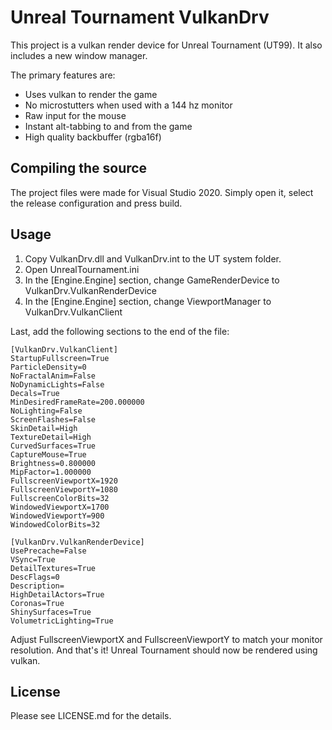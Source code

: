 # Unreal Tournament VulkanDrv
This project is a vulkan render device for Unreal Tournament (UT99). It also includes a new window manager.

The primary features are:

- Uses vulkan to render the game
- No microstutters when used with a 144 hz monitor
- Raw input for the mouse
- Instant alt-tabbing to and from the game
- High quality backbuffer (rgba16f)

## Compiling the source

The project files were made for Visual Studio 2020. Simply open it, select the release configuration and press build.

## Usage

1. Copy VulkanDrv.dll and VulkanDrv.int to the UT system folder.
2. Open UnrealTournament.ini
3. In the [Engine.Engine] section, change GameRenderDevice to VulkanDrv.VulkanRenderDevice
4. In the [Engine.Engine] section, change ViewportManager to VulkanDrv.VulkanClient

Last, add the following sections to the end of the file:

	[VulkanDrv.VulkanClient]
	StartupFullscreen=True
	ParticleDensity=0
	NoFractalAnim=False
	NoDynamicLights=False
	Decals=True
	MinDesiredFrameRate=200.000000
	NoLighting=False
	ScreenFlashes=False
	SkinDetail=High
	TextureDetail=High
	CurvedSurfaces=True
	CaptureMouse=True
	Brightness=0.800000
	MipFactor=1.000000
	FullscreenViewportX=1920
	FullscreenViewportY=1080
	FullscreenColorBits=32
	WindowedViewportX=1700
	WindowedViewportY=900
	WindowedColorBits=32

	[VulkanDrv.VulkanRenderDevice]
	UsePrecache=False
	VSync=True
	DetailTextures=True
	DescFlags=0
	Description=
	HighDetailActors=True
	Coronas=True
	ShinySurfaces=True
	VolumetricLighting=True

Adjust FullscreenViewportX and FullscreenViewportY to match your monitor resolution. And that's it! Unreal Tournament should now be rendered using vulkan.

## License

Please see LICENSE.md for the details.
